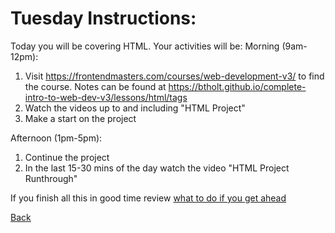 # Tuesday Instructions:

Today you will be covering HTML. Your activities will be:
Morning (9am-12pm):
1. Visit https://frontendmasters.com/courses/web-development-v3/ to find the course. Notes can be found at https://btholt.github.io/complete-intro-to-web-dev-v3/lessons/html/tags
2. Watch the videos up to and including "HTML Project"
3. Make a start on the project

Afternoon (1pm-5pm):
1. Continue the project
2. In the last 15-30 mins of the day watch the video "HTML Project Runthrough"

If you finish all this in good time review [what to do if you get ahead](../Intro/tips.md)

[Back](../week-1-links.md)